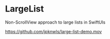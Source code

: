 # LargeList
Non-ScrollView approach to large lists in SwiftUIs


https://github.com/jpknwls/large-list-demo.mov
